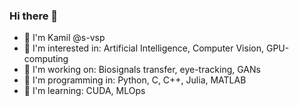 ### Hi there 👋

- 🦄 I'm Kamil @s-vsp
- 🦘 I'm interested in: Artificial Intelligence, Computer Vision, GPU-computing
- 🦜 I'm working on: Biosignals transfer, eye-tracking, GANs
- 🐬 I'm programming in: Python, C, C++, Julia, MATLAB
- 🦚 I'm learning: CUDA, MLOps
